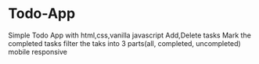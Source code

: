 # Todo-App
Simple Todo App with html,css,vanilla javascript
Add,Delete tasks
Mark the completed tasks
filter the taks into 3 parts(all, completed, uncompleted)
mobile responsive
